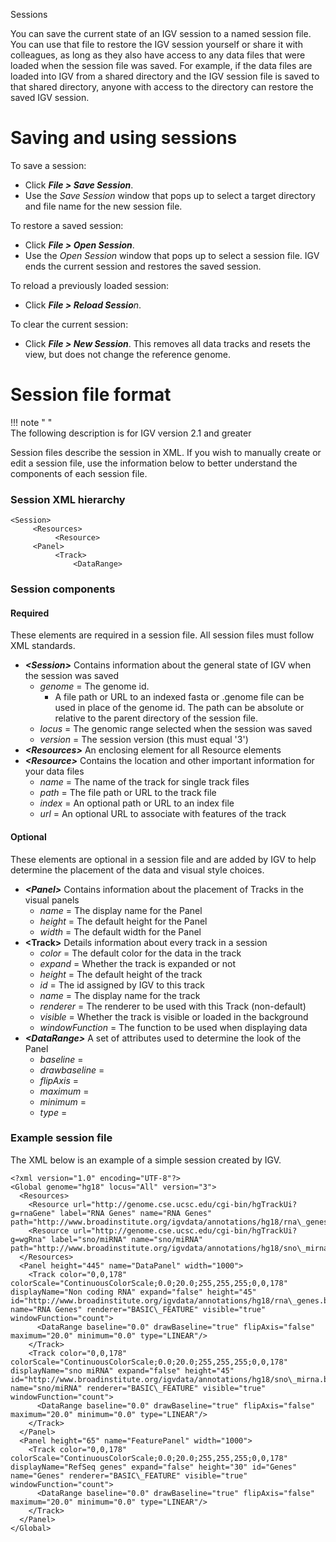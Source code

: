<!---
The page title should not go in the menu
-->
<p class="page-title"> Sessions </p>

You can save the current state of an IGV session to a named session file. You can use that file to restore the IGV
session yourself or share it with colleagues, as long as they also have access to any data files that
were loaded when the session file was saved. For example, if the data files are loaded into IGV from a shared directory
and the IGV session file is saved to that shared directory, anyone with access to the directory can restore the saved
IGV session.

# Saving and using sessions

To save a session:

* Click _**File > Save Session**_.
* Use the _Save Session_ window that pops up to select a target directory and file name for the new session file.

To restore a saved session:

* Click _**File > Open Session**_.
* Use the _Open Session_ window that pops up to select a session file. IGV ends the current session and restores the saved session.

To reload a previously loaded session:

* Click _**File  > Reload Sessio**n_.

To clear the current session: 

* Click _**File > New Session**_. This removes all data tracks and resets the view, but does not change the reference genome.


# Session file format

!!! note " "  
    The following description is for IGV version 2.1 and greater


 Session files describe the session in XML. If you wish to manually create or edit a session file, use the
information below to better understand the components of each session file.

### Session XML hierarchy

```
<Session>
     <Resources>
          <Resource>
     <Panel>
          <Track>
              <DataRange>
```

### Session components
#### Required
These elements are required in a session file. All session files must follow XML standards.

* _**<Session\>**_ Contains information about the general state of IGV when the session was saved
    * _genome_ = The genome id.
        * A file path or URL to an indexed fasta or .genome file can be used in place
          of the genome id. The path can be absolute or relative to the parent directory of the session file.
    * _locus_ = The genomic range selected when the session was saved
    * _version_ = The session version (this must equal '3')
* _**<Resources\>**_ An enclosing element for all Resource elements
* _**<Resource\>**_ Contains the location and other important information for your data files
    * _name_ = The name of the track for single track files
    * _path_ = The file path or URL to the track file
    * _index_ = An optional path or URL to an index file
    * _url_ = An optional URL to associate with features of the track

#### Optional 
These elements are optional in a session file and are added by IGV to help determine the placement of the
data and visual style choices.

* _**<Panel\>**_ Contains information about the placement of Tracks in the visual panels
    * _name_ = The display name for the Panel
    * _height_ = The default height for the Panel
    * _width_ = The default width for the Panel
* **<Track\>** Details information about every track in a session
    * _color_ = The default color for the data in the track
    * _expand_ = Whether the track is expanded or not
    * _height_ = The default height of the track
    * _id_ = The id assigned by IGV to this track
    * _name_ = The display name for the track
    * _renderer_  = The renderer to be used with this Track (non-default)
    * _visible_ = Whether the track is visible or loaded in the background
    * _windowFunction_ = The function to be used when displaying data
* _**<DataRange\>**_ A set of attributes used to determine the look of the Panel
    * _baseline_ =
    * _drawbaseline_ =
    * _flipAxis_ =
    * _maximum_ =
    * _minimum_ =
    * _type_ =

### Example session file

The XML below is an example of a simple session created by IGV.

```
<?xml version="1.0" encoding="UTF-8"?>
<Global genome="hg18" locus="All" version="3">
  <Resources>
    <Resource url="http://genome.cse.ucsc.edu/cgi-bin/hgTrackUi?g=rnaGene" label="RNA Genes" name="RNA Genes" path="http://www.broadinstitute.org/igvdata/annotations/hg18/rna\_genes.bed"/>
    <Resource url="http://genome.cse.ucsc.edu/cgi-bin/hgTrackUi?g=wgRna" label="sno/miRNA" name="sno/miRNA" path="http://www.broadinstitute.org/igvdata/annotations/hg18/sno\_mirna.bed"/>
  </Resources>
  <Panel height="445" name="DataPanel" width="1000">
    <Track color="0,0,178" colorScale="ContinuousColorScale;0.0;20.0;255,255,255;0,0,178" displayName="Non coding RNA" expand="false" height="45" id="http://www.broadinstitute.org/igvdata/annotations/hg18/rna\_genes.bed" name="RNA Genes" renderer="BASIC\_FEATURE" visible="true" windowFunction="count">
      <DataRange baseline="0.0" drawBaseline="true" flipAxis="false" maximum="20.0" minimum="0.0" type="LINEAR"/>
    </Track>
    <Track color="0,0,178" colorScale="ContinuousColorScale;0.0;20.0;255,255,255;0,0,178" displayName="sno miRNA" expand="false" height="45" id="http://www.broadinstitute.org/igvdata/annotations/hg18/sno\_mirna.bed" name="sno/miRNA" renderer="BASIC\_FEATURE" visible="true" windowFunction="count">
      <DataRange baseline="0.0" drawBaseline="true" flipAxis="false" maximum="20.0" minimum="0.0" type="LINEAR"/>
    </Track>
  </Panel>
  <Panel height="65" name="FeaturePanel" width="1000">
    <Track color="0,0,178" colorScale="ContinuousColorScale;0.0;20.0;255,255,255;0,0,178" displayName="RefSeq genes" expand="false" height="30" id="Genes" name="Genes" renderer="BASIC\_FEATURE" visible="true" windowFunction="count">
      <DataRange baseline="0.0" drawBaseline="true" flipAxis="false" maximum="20.0" minimum="0.0" type="LINEAR"/>
    </Track>
  </Panel>
</Global>
```
